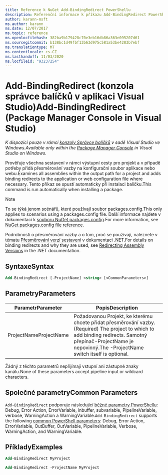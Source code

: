 ```yaml
---
title: Reference k NuGet Add-BindingRedirect PowerShellu
description: Referenční informace k příkazu Add-BindingRedirect PowerShellu v konzole správce balíčků NuGet v aplikaci Visual Studio.
author: karann-msft
ms.author: karann
ms.date: 12/07/2017
ms.topic: reference
ms.openlocfilehash: 382ba9b179428c70e3eb16db86a363e095207d61
ms.sourcegitcommit: b138bc1d49fbf13b63d975c581a53be4283b7ebf
ms.translationtype: MT
ms.contentlocale: cs-CZ
ms.lasthandoff: 11/03/2020
ms.locfileid: "93237254"
---
```

# <a name="add-bindingredirect-package-manager-console-in-visual-studio"></a><span data-ttu-id="b3867-103">Add-BindingRedirect (konzola správce balíčků v aplikaci Visual Studio)</span><span class="sxs-lookup"><span data-stu-id="b3867-103">Add-BindingRedirect (Package Manager Console in Visual Studio)</span></span>

<span data-ttu-id="b3867-104">*K dispozici pouze v rámci [konzoly Správce balíčků](../../consume-packages/install-use-packages-powershell.md) v sadě Visual Studio ve Windows.*</span><span class="sxs-lookup"><span data-stu-id="b3867-104">*Available only within the [Package Manager Console](../../consume-packages/install-use-packages-powershell.md) in Visual Studio on Windows.*</span></span>

<span data-ttu-id="b3867-105">Prověřuje všechna sestavení v rámci výstupní cesty pro projekt a v případě potřeby přidá přesměrování vazby na konfigurační soubor aplikace nebo webu.</span><span class="sxs-lookup"><span data-stu-id="b3867-105">Examines all assemblies within the output path for a project and adds binding redirects to the application or web configuration file where necessary.</span></span> <span data-ttu-id="b3867-106">Tento příkaz se spustí automaticky při instalaci balíčku.</span><span class="sxs-lookup"><span data-stu-id="b3867-106">This command is run automatically when installing a package.</span></span>

> [!NOTE]
> <span data-ttu-id="b3867-107">To se týká jenom scénářů, které používají soubor packages.config.</span><span class="sxs-lookup"><span data-stu-id="b3867-107">This only applies to scenarios using a packages.config file.</span></span> <span data-ttu-id="b3867-108">Další informace najdete v dokumentaci k [souboru NuGet packages.config](~/reference/packages-config.md).</span><span class="sxs-lookup"><span data-stu-id="b3867-108">For more information, see [NuGet packages.config file reference](~/reference/packages-config.md).</span></span>

<span data-ttu-id="b3867-109">Podrobnosti o přesměrování vazby a o tom, proč se používají, naleznete v tématu [Přesměrování verzí sestavení](/dotnet/framework/configure-apps/redirect-assembly-versions) v dokumentaci .NET.</span><span class="sxs-lookup"><span data-stu-id="b3867-109">For details on binding redirects and why they are used, see [Redirecting Assembly Versions](/dotnet/framework/configure-apps/redirect-assembly-versions) in the .NET documentation.</span></span>

## <a name="syntax"></a><span data-ttu-id="b3867-110">Syntaxe</span><span class="sxs-lookup"><span data-stu-id="b3867-110">Syntax</span></span>

```ps
Add-BindingRedirect [-ProjectName] <string> [<CommonParameters>]
```

## <a name="parameters"></a><span data-ttu-id="b3867-111">Parametry</span><span class="sxs-lookup"><span data-stu-id="b3867-111">Parameters</span></span>

| <span data-ttu-id="b3867-112">Parametr</span><span class="sxs-lookup"><span data-stu-id="b3867-112">Parameter</span></span> | <span data-ttu-id="b3867-113">Popis</span><span class="sxs-lookup"><span data-stu-id="b3867-113">Description</span></span> |
| --- | --- |
| <span data-ttu-id="b3867-114">ProjectName</span><span class="sxs-lookup"><span data-stu-id="b3867-114">ProjectName</span></span> | <span data-ttu-id="b3867-115">Požadovanou Projekt, ke kterému chcete přidat přesměrování vazby.</span><span class="sxs-lookup"><span data-stu-id="b3867-115">(Required) The project to which to add binding redirects.</span></span> <span data-ttu-id="b3867-116">Samotný přepínač-ProjectName je nepovinný.</span><span class="sxs-lookup"><span data-stu-id="b3867-116">The -ProjectName switch itself is optional.</span></span> |

<span data-ttu-id="b3867-117">Žádný z těchto parametrů nepřijímají vstupní ani zástupné znaky kanálu.</span><span class="sxs-lookup"><span data-stu-id="b3867-117">None of these parameters accept pipeline input or wildcard characters.</span></span>

## <a name="common-parameters"></a><span data-ttu-id="b3867-118">Společné parametry</span><span class="sxs-lookup"><span data-stu-id="b3867-118">Common Parameters</span></span>

<span data-ttu-id="b3867-119">`Add-BindingRedirect` podporuje následující [běžné parametry PowerShellu](/powershell/module/microsoft.powershell.core/about/about_commonparameters): Debug, Error Action, ErrorVariable, inbuffer, subvariable, PipelineVariable, verbose, WarningAction a WarningVariable.</span><span class="sxs-lookup"><span data-stu-id="b3867-119">`Add-BindingRedirect` supports the following [common PowerShell parameters](/powershell/module/microsoft.powershell.core/about/about_commonparameters): Debug, Error Action, ErrorVariable, OutBuffer, OutVariable, PipelineVariable, Verbose, WarningAction, and WarningVariable.</span></span>

## <a name="examples"></a><span data-ttu-id="b3867-120">Příklady</span><span class="sxs-lookup"><span data-stu-id="b3867-120">Examples</span></span>

```ps
Add-BindingRedirect MyProject

Add-BindingRedirect -ProjectName MyProject
```